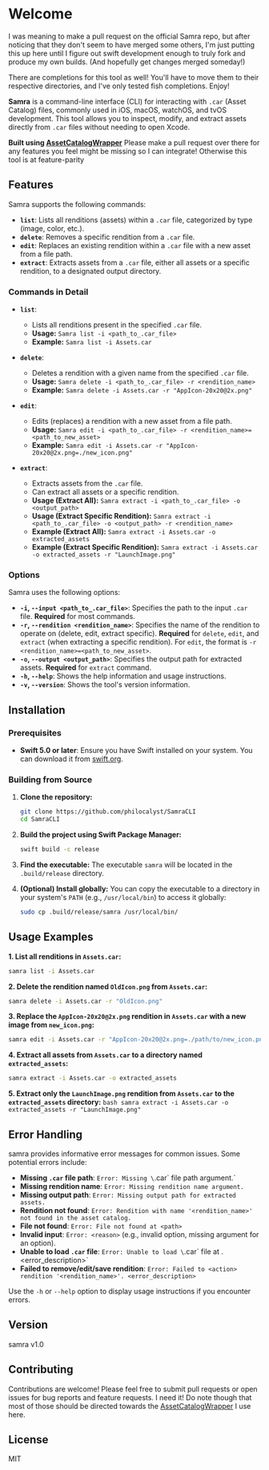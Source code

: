 # Welcome
I was meaning to make a pull request on the official Samra repo, but after noticing that they don't seem to have merged some others, I'm just putting this up here until I figure out swift development enough to truly fork and produce my own builds. (And hopefully get changes merged someday!)

There are completions for this tool as well! You'll have to move them to their respective directories, and I've only tested fish completions. Enjoy!

**Samra** is a command-line interface (CLI) for interacting with `.car` (Asset Catalog) files, commonly used in iOS, macOS, watchOS, and tvOS development. This tool allows you to inspect, modify, and extract assets directly from `.car` files without needing to open Xcode.

**Built using [AssetCatalogWrapper](https://github.com/NSAntoine/PrivateKits)** Please make a pull request over there for any features you feel might be missing so I can integrate! Otherwise this tool is at feature-parity

## Features

Samra supports the following commands:

  - **`list`**:  Lists all renditions (assets) within a `.car` file, categorized by type (image, color, etc.).
  - **`delete`**: Removes a specific rendition from a `.car` file.
  - **`edit`**: Replaces an existing rendition within a `.car` file with a new asset from a file path.
  - **`extract`**: Extracts assets from a `.car` file, either all assets or a specific rendition, to a designated output directory.

### Commands in Detail

  - **`list`**:

      - Lists all renditions present in the specified `.car` file.
      - **Usage:** `Samra list -i <path_to_.car_file>`
      - **Example:** `Samra list -i Assets.car`

  - **`delete`**:

      - Deletes a rendition with a given name from the specified `.car` file.
      - **Usage:** `Samra delete -i <path_to_.car_file> -r <rendition_name>`
      - **Example:** `Samra delete -i Assets.car -r "AppIcon-20x20@2x.png"`

  - **`edit`**:

      - Edits (replaces) a rendition with a new asset from a file path.
      - **Usage:** `Samra edit -i <path_to_.car_file> -r <rendition_name>=<path_to_new_asset>`
      - **Example:** `Samra edit -i Assets.car -r "AppIcon-20x20@2x.png=./new_icon.png"`

  - **`extract`**:

      - Extracts assets from the `.car` file.
      - Can extract all assets or a specific rendition.
      - **Usage (Extract All):** `Samra extract -i <path_to_.car_file> -o <output_path>`
      - **Usage (Extract Specific Rendition):** `Samra extract -i <path_to_.car_file> -o <output_path> -r <rendition_name>`
      - **Example (Extract All):** `Samra extract -i Assets.car -o extracted_assets`
      - **Example (Extract Specific Rendition):** `Samra extract -i Assets.car -o extracted_assets -r "LaunchImage.png"`

### Options

Samra uses the following options:

  - **`-i`, `--input <path_to_.car_file>`**:  Specifies the path to the input `.car` file. **Required** for most commands.
  - **`-r`, `--rendition <rendition_name>`**: Specifies the name of the rendition to operate on (delete, edit, extract specific). **Required** for `delete`, `edit`, and `extract` (when extracting a specific rendition). For `edit`, the format is `-r <rendition_name>=<path_to_new_asset>`.
  - **`-o`, `--output <output_path>`**: Specifies the output path for extracted assets. **Required** for `extract` command.
  - **`-h`, `--help`**: Shows the help information and usage instructions.
  - **`-v`, `--version`**: Shows the tool's version information.

## Installation

### Prerequisites

  - **Swift 5.0 or later**: Ensure you have Swift installed on your system. You can download it from [swift.org](https://www.google.com/url?sa=E&source=gmail&q=https://www.swift.org/download/).

### Building from Source

1.  **Clone the repository:**

    ```bash
    git clone https://github.com/philocalyst/SamraCLI
    cd SamraCLI
    ```

2.  **Build the project using Swift Package Manager:**

    ```bash
    swift build -c release
    ```

3.  **Find the executable:**
    The executable `samra` will be located in the `.build/release` directory.

4.  **(Optional) Install globally:**
    You can copy the executable to a directory in your system's `PATH` (e.g., `/usr/local/bin`) to access it globally:

    ```bash
    sudo cp .build/release/samra /usr/local/bin/
    ```

## Usage Examples

**1. List all renditions in `Assets.car`:**

```bash
samra list -i Assets.car
```

**2. Delete the rendition named `OldIcon.png` from `Assets.car`:**

```bash
samra delete -i Assets.car -r "OldIcon.png"
```

**3. Replace the `AppIcon-20x20@2x.png` rendition in `Assets.car` with a new image from `new_icon.png`:**

```bash
samra edit -i Assets.car -r "AppIcon-20x20@2x.png=./path/to/new_icon.png"
```

**4. Extract all assets from `Assets.car` to a directory named `extracted_assets`:**

```bash
samra extract -i Assets.car -o extracted_assets
```

**5. Extract only the `LaunchImage.png` rendition from `Assets.car` to the `extracted_assets` directory:**
` bash samra extract -i Assets.car -o extracted_assets -r "LaunchImage.png"  `

## Error Handling

samra provides informative error messages for common issues. Some potential errors include:

  - **Missing `.car` file path**:  `Error: Missing \`.car\` file path argument.\`
  - **Missing rendition name**: `Error: Missing rendition name argument.`
  - **Missing output path**: `Error: Missing output path for extracted assets.`
  - **Rendition not found**: `Error: Rendition with name '<rendition_name>' not found in the asset catalog.`
  - **File not found**: `Error: File not found at <path>`
  - **Invalid input**: `Error: <reason>` (e.g., invalid option, missing argument for an option).
  - **Unable to load `.car` file**: `Error: Unable to load \`.car\` file at <path>. \<error\_description\>\`
  - **Failed to remove/edit/save rendition**: `Error: Failed to <action> rendition '<rendition_name>'. <error_description>`

Use the `-h` or `--help` option to display usage instructions if you encounter errors.

## Version

samra v1.0

## Contributing

Contributions are welcome\! Please feel free to submit pull requests or open issues for bug reports and feature requests. I need it! Do note though that most of those should be directed towards the [AssetCatalogWrapper](https://github.com/NSAntoine/PrivateKits) I use here.

## License
MIT
